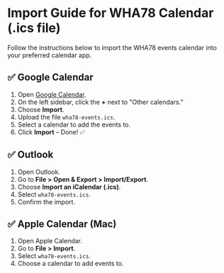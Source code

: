 # Import Guide for WHA78 Calendar (.ics file)

Follow the instructions below to import the WHA78 events calendar into your preferred calendar app.

## ✅ Google Calendar

1. Open [Google Calendar](https://calendar.google.com).
2. On the left sidebar, click the **+** next to "Other calendars."
3. Choose **Import**.
4. Upload the file `wha78-events.ics`.
5. Select a calendar to add the events to.
6. Click **Import** – Done! ✅

## ✅ Outlook

1. Open Outlook.
2. Go to **File > Open & Export > Import/Export**.
3. Choose **Import an iCalendar (.ics)**.
4. Select `wha78-events.ics`.
5. Confirm the import.

## ✅ Apple Calendar (Mac)

1. Open Apple Calendar.
2. Go to **File > Import**.
3. Select `wha78-events.ics`.
4. Choose a calendar to add events to.
